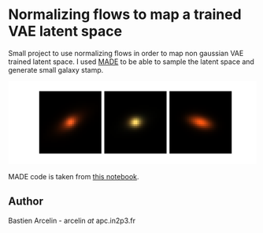 # Normalizing flows to map a trained VAE latent space

Small project to use normalizing flows in order to map non gaussian VAE trained latent space. I used [MADE](https://arxiv.org/abs/1502.03509) to be able to sample the latent space and generate small galaxy stamp.

<p align="center">
  <img src="/img/gal_vae.png" title="field_image">
</p>

MADE code is taken from [this notebook](https://dirmeier.github.io/etudes/normalizing_flows.html).

## Author
Bastien Arcelin - arcelin *at* apc.in2p3.fr
